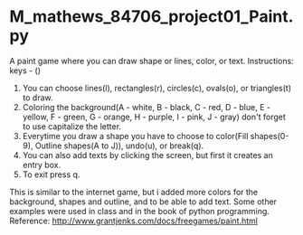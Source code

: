 # M_mathews_84706_project01_Paint.py
A paint game where you can draw shape or lines, color, or text.
Instructions: keys - ()
1. You can choose lines(l), rectangles(r), circles(c), ovals(o), or triangles(t) to draw. 
2. Coloring the background(A - white, B - black, C - red, D - blue, E - yellow, F - green, G - orange, H - purple, I - pink, J - gray) don't forget to use capitalize the letter.
3. Everytime you draw a shape you have to choose to color(Fill shapes(0-9), Outline shapes(A to J)), undo(u), or break(q).
4. You can also add texts by clicking the screen, but first it creates an entry box.
5. To exit press q.

This is similar to the internet game, but i added more colors for the background, shapes and outline, and to be able to add text. Some other examples were used in class and in the book of python programming.
Reference: http://www.grantjenks.com/docs/freegames/paint.html
